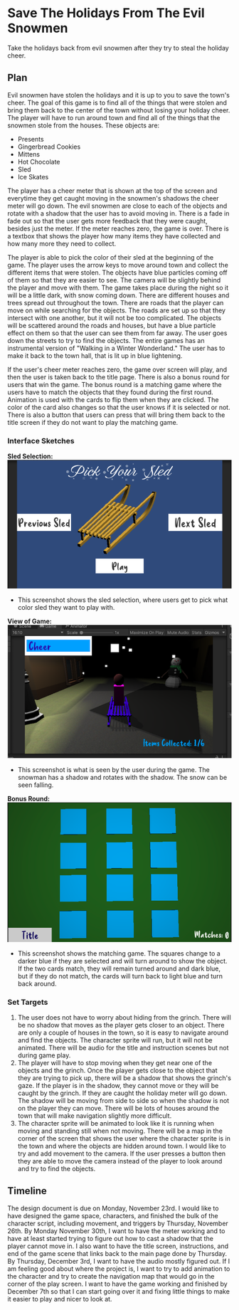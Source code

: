 # Save The Holidays From The Evil Snowmen
Take the holidays back from evil snowmen after they try to steal the holiday cheer.  

## Plan
Evil snowmen have stolen the holidays and it is up to you to save the town's cheer. The goal of this game is to find all of the things that were stolen and bring them back to the center of the town without losing your holiday cheer. The player will have to run around town and find all of the things that the snowmen stole from the houses. These objects are: 
* Presents
* Gingerbread Cookies
* Mittens
* Hot Chocolate
* Sled
* Ice Skates

 The player has a cheer meter that is shown at the top of the screen and everytime they get caught moving in the snowmen's shadows the cheer meter will go down. The evil snowmen are close to each of the objects and rotate with a shadow that the user has to avoid moving in. There is a fade in fade out so that the user gets more feedback that they were caught, besides just the meter. If the meter reaches zero, the game is over. There is a textbox that shows the player how many items they have collected and how many more they need to collect.  


The player is able to pick the color of their sled at the beginning of the game. The player uses the arrow keys to move around town and collect the different items that were stolen. The objects have blue particles coming off of them so that they are easier to see. The camera will be slightly behind the player and move with them. The game takes place during the night so it will be a little dark, with snow coming down. There are different houses and trees spread out throughout the town. There are roads that the player can move on while searching for the objects. The roads are set up so that they intersect with one another, but it will not be too complicated. The objects will be scattered around the roads and houses, but have a blue particle effect on them so that the user can see them from far away. The user goes down the streets to try to find the objects. The entire games has an instrumental version of "Walking in a Winter Wonderland." The user has to make it back to the town hall, that is lit up in blue lightening. 


If the user's cheer meter reaches zero, the game over screen will play, and then the user is taken back to the title page. There is also a bonus round for users that win the game. The bonus round is a matching game where the users have to match the objects that they found during the first round. Animation is used with the cards to flip them when they are clicked. The color of the card also changes so that the user knows if it is selected or not. There is also a button that users can press that will bring them back to the title screen if they do not want to play the matching game. 

### Interface Sketches
**Sled Selection:** ![alt text](https://github.com/lh3006a/csc470-fall2020/blob/master/exercises/final/pickSled.png)
* This screenshot shows the sled selection, where users get to pick what color sled they want to play with. 

**View of Game:** ![alt text](https://github.com/lh3006a/csc470-fall2020/blob/master/exercises/final/game.png)
* This screenshot is what is seen by the user during the game. The snowman has a shadow and rotates with the shadow. The snow can be seen falling. 

**Bonus Round:** ![alt text](https://github.com/lh3006a/csc470-fall2020/blob/master/exercises/final/match.png)
* This screenshot shows the matching game. The squares change to a darker blue if they are selected and will turn around to show the object. If the two cards match, they will remain turned around and dark blue, but if they do not match, the cards will turn back to light blue and turn back around. 

### Set Targets
1. The user does not have to worry about hiding from the grinch. There will be no shadow that moves as the player gets closer to an object. There are only a couple of houses in the town, so it is easy to navigate around and find the objects. The character sprite will run, but it will not be animated. There will be audio for the title and instruction scenes but not during game play. 
2. The player will have to stop moving when they get near one of the objects and the grinch. Once the player gets close to the object that they are trying to pick up, there will be a shadow that shows the grinch's gaze. If the player is in the shadow, they cannot move or they will be caught by the grinch. If they are caught the holiday meter will go down. The shadow will be moving from side to side so when the shadow is not on the player they can move. There will be lots of houses around the town that will make navigation slightly more difficult. 
3. The character sprite will be animated to look like it is running when moving and standing still when not moving. There will be a map in the corner of the screen that shows the user where the character sprite is in the town and where the objects are hidden around town. I would like to try and add movement to the camera. If the user presses a button then they are able to move the camera instead of the player to look around and try to find the objects. 

## Timeline
The design document is due on Monday, November 23rd. I would like to have designed the game space, characters, and finished the bulk of the character script, including movement, and triggers by Thursday, November 26th. By Monday November 30th, I want to have the meter working and to have at least started trying to figure out how to cast a shadow that the player cannot move in. I also want to have the title screen, instructions, and end of the game scene that links back to the main page done by Thursday. By Thursday, December 3rd, I want to have the audio mostly figured out. If I am feeling good about where the project is, I want to try to add animation to the character and try to create the navigation map that would go in the corner of the play screen. I want to have the game working and finished by December 7th so that I can start going over it and fixing little things to make it easier to play and nicer to look at. 



